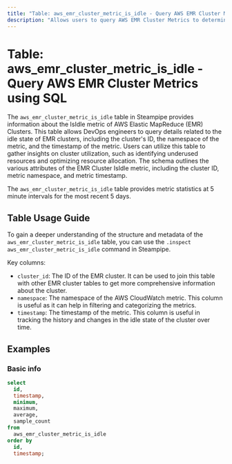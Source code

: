 ```yaml
---
title: "Table: aws_emr_cluster_metric_is_idle - Query AWS EMR Cluster Metrics using SQL"
description: "Allows users to query AWS EMR Cluster Metrics to determine if a cluster is idle."
---
```


# Table: aws_emr_cluster_metric_is_idle - Query AWS EMR Cluster Metrics using SQL

The `aws_emr_cluster_metric_is_idle` table in Steampipe provides information about the IsIdle metric of AWS Elastic MapReduce (EMR) Clusters. This table allows DevOps engineers to query details related to the idle state of EMR clusters, including the cluster's ID, the namespace of the metric, and the timestamp of the metric. Users can utilize this table to gather insights on cluster utilization, such as identifying underused resources and optimizing resource allocation. The schema outlines the various attributes of the EMR Cluster IsIdle metric, including the cluster ID, metric namespace, and metric timestamp.

The `aws_emr_cluster_metric_is_idle` table provides metric statistics at 5 minute intervals for the most recent 5 days.

## Table Usage Guide

To gain a deeper understanding of the structure and metadata of the `aws_emr_cluster_metric_is_idle` table, you can use the `.inspect aws_emr_cluster_metric_is_idle` command in Steampipe.

Key columns:

- `cluster_id`: The ID of the EMR cluster. It can be used to join this table with other EMR cluster tables to get more comprehensive information about the cluster.
- `namespace`: The namespace of the AWS CloudWatch metric. This column is useful as it can help in filtering and categorizing the metrics.
- `timestamp`: The timestamp of the metric. This column is useful in tracking the history and changes in the idle state of the cluster over time.

## Examples

### Basic info

```sql
select
  id,
  timestamp,
  minimum,
  maximum,
  average,
  sample_count
from
  aws_emr_cluster_metric_is_idle
order by
  id,
  timestamp;
```
